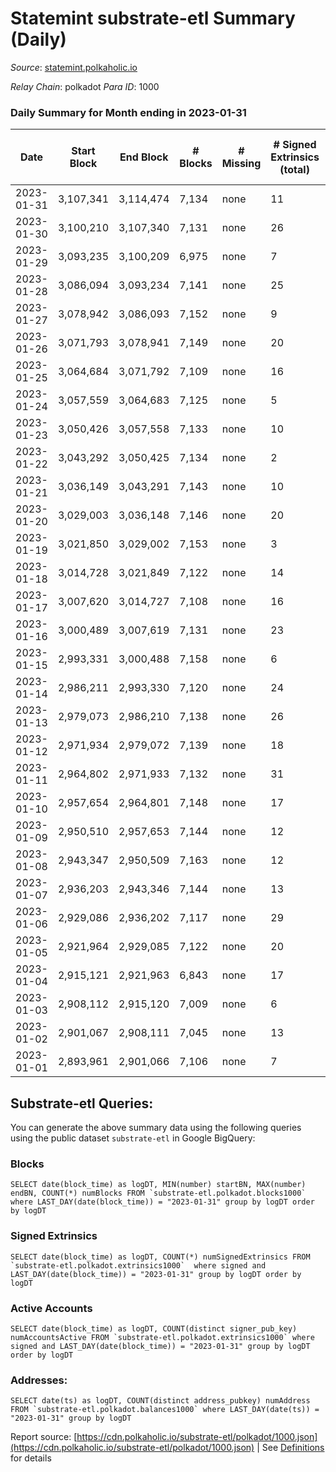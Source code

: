 # Statemint substrate-etl Summary (Daily)

_Source_: [statemint.polkaholic.io](https://statemint.polkaholic.io)

*Relay Chain*: polkadot
*Para ID*: 1000



### Daily Summary for Month ending in 2023-01-31


| Date | Start Block | End Block | # Blocks | # Missing | # Signed Extrinsics (total) | # Active Accounts | # Addresses with Balances | # Events | # Transfers | # XCM Transfers In | # XCM Transfers Out |
| ---- | ----------- | --------- | -------- | --------- | --------------------------- | ----------------- | ------------------------- | -------- | ----------- | ------------------ | ------------------- |
| 2023-01-31 | 3,107,341 | 3,114,474 | 7,134 | none  | 11 | 8 | 471 | 14,386 | 11 ($2,811.46) | 12 ($39,811.38) | 3 ($1,241.14) |
| 2023-01-30 | 3,100,210 | 3,107,340 | 7,131 | none  | 26 | 11 | 466 | 14,540 | 21  | 29 ($29,667.44) | 12 ($5,531.20) |
| 2023-01-29 | 3,093,235 | 3,100,209 | 6,975 | none  | 7 | 5 | 462 | 14,024 | 7  | 7 ($1,585.46) | 5 ($10,826.45) |
| 2023-01-28 | 3,086,094 | 3,093,234 | 7,141 | none  | 25 | 13 | 461 | 14,484 | 16 ($6.83) | 12 ($2,440.97) | 7 ($2,287.34) |
| 2023-01-27 | 3,078,942 | 3,086,093 | 7,152 | none  | 9 | 5 | 456 | 14,380 | 6  | 6 ($254.54) | 3 ($253.23) |
| 2023-01-26 | 3,071,793 | 3,078,941 | 7,149 | none  | 20 | 12 | 453 | 14,442 | 14 ($12.49) | 8 ($9.60) | 6 ($11,958.72) |
| 2023-01-25 | 3,064,684 | 3,071,792 | 7,109 | none  | 16 | 6 | 451 | 14,322 | 10  | 9 ($230,275.06) |   |
| 2023-01-24 | 3,057,559 | 3,064,683 | 7,125 | none  | 5 | 4 | 448 | 14,319 | 5  | 9 ($61,698.87) | 2 ($506.16) |
| 2023-01-23 | 3,050,426 | 3,057,558 | 7,133 | none  | 10 | 7 | 448 | 14,360 | 9 ($7.11) | 8 ($21.92) | 3 ($548.98) |
| 2023-01-22 | 3,043,292 | 3,050,425 | 7,134 | none  | 2 | 2 | 444 | 14,282 | 2  |   | 1 ($500.08) |
| 2023-01-21 | 3,036,149 | 3,043,291 | 7,143 | none  | 10 | 6 | 444 | 14,402 | 9  | 11 ($22,356.83) | 4 ($1,594.35) |
| 2023-01-20 | 3,029,003 | 3,036,148 | 7,146 | none  | 20 | 8 | 442 | 14,497 | 35  | 12 ($185,849.52) | 3 ($301.55) |
| 2023-01-19 | 3,021,850 | 3,029,002 | 7,153 | none  | 3 | 2 | 419 | 14,338 | 2  | 3 ($8,137.44) | 1 ($8.09) |
| 2023-01-18 | 3,014,728 | 3,021,849 | 7,122 | none  | 14 | 8 | 419 | 14,424 | 10  | 19 ($2,839.37) | 8 ($2,484.16) |
| 2023-01-17 | 3,007,620 | 3,014,727 | 7,108 | none  | 16 | 8 | 415 | 14,426 | 15 ($71.22) | 27 ($4,122.95) | 10 ($3,040.22) |
| 2023-01-16 | 3,000,489 | 3,007,619 | 7,131 | none  | 23 | 11 | 415 | 14,482 | 19 ($2.90) | 23 ($3,368.62) | 12 ($69,181.79) |
| 2023-01-15 | 2,993,331 | 3,000,488 | 7,158 | none  | 6 | 4 | 411 | 14,386 | 6 ($5.89) | 6 ($2,766.79) | 2 ($300.82) |
| 2023-01-14 | 2,986,211 | 2,993,330 | 7,120 | none  | 24 | 8 | 407 | 14,467 | 22  | 19 ($52,753.20) | 19 ($16,770.67) |
| 2023-01-13 | 2,979,073 | 2,986,210 | 7,138 | none  | 26 | 5 | 406 | 14,455 | 13  | 12 ($5,173.67) | 12 ($7,294.06) |
| 2023-01-12 | 2,971,934 | 2,979,072 | 7,139 | none  | 18 | 7 | 404 | 14,420 | 9 ($19.95) | 11 ($56,221.89) | 3 ($1,539.19) |
| 2023-01-11 | 2,964,802 | 2,971,933 | 7,132 | none  | 31 | 17 | 400 | 14,490 | 22 ($105.28) | 12 ($2,377.47) | 6 ($24,367.33) |
| 2023-01-10 | 2,957,654 | 2,964,801 | 7,148 | none  | 17 | 8 | 406 | 14,462 | 16  | 7 ($22,959.53) | 11 ($145,261.12) |
| 2023-01-09 | 2,950,510 | 2,957,653 | 7,144 | none  | 12 | 8 | 403 | 14,416 | 12  | 7 ($97,656.26) | 10 ($9,941.66) |
| 2023-01-08 | 2,943,347 | 2,950,509 | 7,163 | none  | 12 | 7 | 402 | 14,412 | 11 ($0.92) | 4 ($28,212.01) | 4 ($16,203.62) |
| 2023-01-07 | 2,936,203 | 2,943,346 | 7,144 | none  | 13 | 8 | 401 | 14,387 | 12  | 7 ($1,534.36) | 4 ($21,590.86) |
| 2023-01-06 | 2,929,086 | 2,936,202 | 7,117 | none  | 29 | 10 | 399 | 14,398 | 20 ($1.93) | 8 ($4,415.60) | 2 ($20,004.26) |
| 2023-01-05 | 2,921,964 | 2,929,085 | 7,122 | none  | 20 | 11 | 399 | 14,421 | 13 ($2.73) | 14 ($71,663.18) | 6 ($36,623.52) |
| 2023-01-04 | 2,915,121 | 2,921,963 | 6,843 | none  | 17 | 8 | 397 | 13,820 | 9 ($2.79) | 9 ($65.67) | 6 ($1,530.81) |
| 2023-01-03 | 2,908,112 | 2,915,120 | 7,009 | none  | 6 | 4 | 394 | 14,054 | 4 ($0.45) | 1 ($4.52) | 1 ($285.79) |
| 2023-01-02 | 2,901,067 | 2,908,111 | 7,045 | none  | 13 | 8 | 394 | 14,198 | 10  | 5 ($750.21) | 8 ($19,375.94) |
| 2023-01-01 | 2,893,961 | 2,901,066 | 7,106 | none  | 7 | 5 | 393 | 14,295 | 7  | 9 ($2,288.40) | 3 ($42,288.49) |

## Substrate-etl Queries:
You can generate the above summary data using the following queries using the public dataset `substrate-etl` in Google BigQuery:


### Blocks
```
SELECT date(block_time) as logDT, MIN(number) startBN, MAX(number) endBN, COUNT(*) numBlocks FROM `substrate-etl.polkadot.blocks1000`  where LAST_DAY(date(block_time)) = "2023-01-31" group by logDT order by logDT
```


### Signed Extrinsics
```
SELECT date(block_time) as logDT, COUNT(*) numSignedExtrinsics FROM `substrate-etl.polkadot.extrinsics1000`  where signed and LAST_DAY(date(block_time)) = "2023-01-31" group by logDT order by logDT
```


### Active Accounts
```
SELECT date(block_time) as logDT, COUNT(distinct signer_pub_key) numAccountsActive FROM `substrate-etl.polkadot.extrinsics1000` where signed and LAST_DAY(date(block_time)) = "2023-01-31" group by logDT order by logDT
```


### Addresses:
```
SELECT date(ts) as logDT, COUNT(distinct address_pubkey) numAddress FROM `substrate-etl.polkadot.balances1000` where LAST_DAY(date(ts)) = "2023-01-31" group by logDT
```



Report source: [https://cdn.polkaholic.io/substrate-etl/polkadot/1000.json](https://cdn.polkaholic.io/substrate-etl/polkadot/1000.json) | See [Definitions](/DEFINITIONS.md) for details
